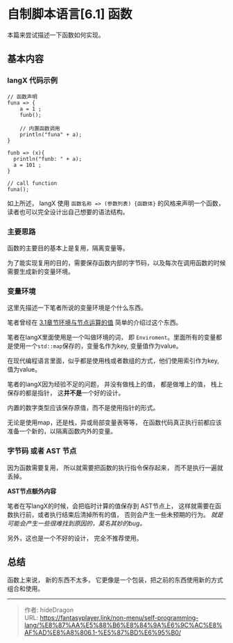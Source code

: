 # 自制脚本语言[6.1] 函数


本篇来尝试描述一下函数如何实现。



## 基本内容

### langX 代码示例

```text
// 函数声明 
funa => {
	a = 1 ;
	funb();

	// 内置函数调用
	println("funa" + a);
}

funb => (x){
  println("funb: " + a);
  a = 101 ;
}

// call function
funa();
```

如上所述， langX 使用 `函数名称 => (参数列表) {函数体}` 的风格来声明一个函数， 读者也可以完全设计出自己想要的语法结构。

### 主要思路

函数的主要目的基本上是复用，隔离变量等。

为了能实现复用的目的，需要保存函数内部的字节码，以及每次在调用函数的时候需要生成新的变量环境。



### 变量环境

这里先描述一下笔者所说的变量环境是个什么东西。 

笔者曾经在 [3.1章节环境与节点运算的值](../自制脚本语言3.1-环境与节点运算的值/) 简单的介绍过这个东西。

笔者在langX里面使用是一个叫做环境的词， 即  `Enviroment`。里面所有的变量都是使用一个`std::map`保存的，变量名作为key, 变量值作为value。

在现代编程语言里面，似乎都是使用栈或者数组的方式，他们使用索引作为key, 值为value。

笔者的langX因为经验不足的问题， 并没有做栈上的值， 都是做堆上的值， 栈上保存的都是指针， 这**并不是**一个好的设计。

内置的数字类型应该保存原值，而不是使用指针的形式。

无论是使用map，还是栈，异或局部变量表等等， 在函数代码真正执行前都应该准备一个新的，以隔离函数内外的变量。



### 字节码 或者 AST 节点

因为函数需要复用， 所以就需要把函数的执行指令保存起来， 而不是执行一遍就丢掉。 

**AST节点额外内容**

笔者在写langX的时候，会把临时计算的值保存到 AST节点上， 这样就需要在函数执行前，或者执行结束后清掉所有的值， 否则会产生一些未预期的行为。 *就是可能会产生一些很难找到原因的，莫名其妙的bug。*

另外，这也是一个不好的设计， 完全不推荐使用。



## 总结

函数上来说， 新的东西不太多， 它更像是一个包装，把之前的东西使用新的方式组合和使用。



---

> 作者: hideDragon  
> URL: https://fantasyplayer.link/non-menu/self-programming-lang/%E8%87%AA%E5%88%B6%E8%84%9A%E6%9C%AC%E8%AF%AD%E8%A8%806.1-%E5%87%BD%E6%95%B0/  

